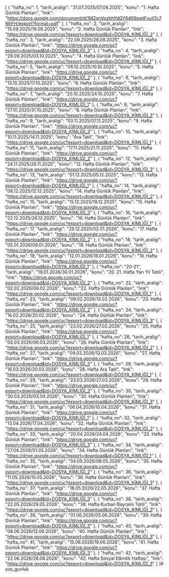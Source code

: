 [
  {
    "hafta_no": 1,
    "tarih_araligi": "31.07.2025/07.08.2025",
    "konu": "1. Hafta Günlük Planları",
    "link": "https://docs.google.com/document/d/1MZqnVozbhYdQY6409awtFvuIiTc7NhFH/export?format=pdf"
  },
  {
    "hafta_no": 2,
    "tarih_araligi": "15.09.2025/19.09.2025",
    "konu": "2. Hafta Günlük Planları",
    "link": "https://drive.google.com/uc?export=download&id=DOSYA_KİMLİĞİ_2"
  },
  {
    "hafta_no": 3,
    "tarih_araligi": "22.09.2025/26.09.2025",
    "konu": "3. Hafta Günlük Planları",
    "link": "https://drive.google.com/uc?export=download&id=DOSYA_KİMLİĞİ_3"
  },
  {
    "hafta_no": 4,
    "tarih_araligi": "29.09.2025/03.10.2025",
    "konu": "4. Hafta Günlük Planları",
    "link": "https://drive.google.com/uc?export=download&id=DOSYA_KİMLİĞİ_1"
  },
  {
    "hafta_no": 5,
    "tarih_araligi": "06.10.2025/10.10.2025",
    "konu": "5. Hafta Günlük Planları",
    "link": "https://drive.google.com/uc?export=download&id=DOSYA_KİMLİĞİ_2"
  },
  {
    "hafta_no": 6,
    "tarih_araligi": "13.10.2025/17.10.2025",
    "konu": "6. Hafta Günlük Planları",
    "link": "https://drive.google.com/uc?export=download&id=DOSYA_KİMLİĞİ_3"
  },
  {
    "hafta_no": 7,
    "tarih_araligi": "20.10.2025/24.10.2025",
    "konu": "7. Hafta Günlük Planları",
    "link": "https://drive.google.com/uc?export=download&id=DOSYA_KİMLİĞİ_1"
  },
  {
    "hafta_no": 8,
    "tarih_araligi": "27.10.2025/31.10.2025",
    "konu": "8. Hafta Günlük Planları",
    "link": "https://drive.google.com/uc?export=download&id=DOSYA_KİMLİĞİ_2"
  },
  {
    "hafta_no": 9,
    "tarih_araligi": "03.11.2025/07.11.2025",
    "konu": "9. Hafta Günlük Planları",
    "link": "https://drive.google.com/uc?export=download&id=DOSYA_KİMLİĞİ_3"
  },
  {
    "hafta_no": 10,
    "tarih_araligi": "10.11.2025/14.11.2025",
    "konu": "Ara Tatil",
    "link": "https://drive.google.com/uc?export=download&id=DOSYA_KİMLİĞİ_1"
  },
  {
    "hafta_no": 11,
    "tarih_araligi": "17.11.2025/21.11.2025",
    "konu": "11. Hafta Günlük Planları",
    "link": "https://drive.google.com/uc?export=download&id=DOSYA_KİMLİĞİ_2"
  },
  {
    "hafta_no": 12,
    "tarih_araligi": "24.11.2025/28.11.2025",
    "konu": "12. Hafta Günlük Planları",
    "link": "https://drive.google.com/uc?export=download&id=DOSYA_KİMLİĞİ_3"
  },
  {
    "hafta_no": 13,
    "tarih_araligi": "01.12.2025/05.12.2025",
    "konu": "13. Hafta Günlük Planları",
    "link": "https://drive.google.com/uc?export=download&id=DOSYA_KİMLİĞİ_1"
  },
  {
    "hafta_no": 14,
    "tarih_araligi": "08.12.2025/12.12.2025",
    "konu": "14. Hafta Günlük Planları",
    "link": "https://drive.google.com/uc?export=download&id=DOSYA_KİMLİĞİ_2"
  },
  {
    "hafta_no": 15,
    "tarih_araligi": "15.12.2025/19.12.2025",
    "konu": "15. Hafta Günlük Planları",
    "link": "https://drive.google.com/uc?export=download&id=DOSYA_KİMLİĞİ_3"
  },
  {
    "hafta_no": 16,
    "tarih_araligi": "22.12.2025/26.12.2025",
    "konu": "16. Hafta Günlük Planları",
    "link": "https://drive.google.com/uc?export=download&id=DOSYA_KİMLİĞİ_1"
  },
  {
    "hafta_no": 17,
    "tarih_araligi": "29.12.2025/02.01.2026",
    "konu": "17. Hafta Günlük Planları",
    "link": "https://drive.google.com/uc?export=download&id=DOSYA_KİMLİĞİ_2"
  },
  {
    "hafta_no": 18,
    "tarih_araligi": "05.01.2026/09.01.2026",
    "konu": "18. Hafta Günlük Planları",
    "link": "https://drive.google.com/uc?export=download&id=DOSYA_KİMLİĞİ_2"
  },
  {
    "hafta_no": 19,
    "tarih_araligi": "12.01.2026/16.01.2026",
    "konu": "19. Hafta Günlük Planları",
    "link": "https://drive.google.com/uc?export=download&id=DOSYA_KİMLİĞİ_1"
  },
  {
    "hafta_no": "20-21",
    "tarih_araligi": "19.01.2026/30.01.2026",
    "konu": "20. 21. Hafta Yarı Yıl Tatili",
    "link": "https://drive.google.com/uc?export=download&id=DOSYA_KİMLİĞİ_2"
  },
  {
    "hafta_no": 22,
    "tarih_araligi": "02.02.2026/06.02.2026",
    "konu": "22. Hafta Günlük Planları",
    "link": "https://drive.google.com/uc?export=download&id=DOSYA_KİMLİĞİ_1"
  },
  {
    "hafta_no": 23,
    "tarih_araligi": "09.02.2026/13.02.2026",
    "konu": "23. Hafta Günlük Planları",
    "link": "https://drive.google.com/uc?export=download&id=DOSYA_KİMLİĞİ_2"
  },
  {
    "hafta_no": 24,
    "tarih_araligi": "16.02.2026/20.02.2026",
    "konu": "24. Hafta Günlük Planları",
    "link": "https://drive.google.com/uc?export=download&id=DOSYA_KİMLİĞİ_3"
  },
  {
    "hafta_no": 25,
    "tarih_araligi": "23.02.2026/27.02.2026",
    "konu": "25. Hafta Günlük Planları",
    "link": "https://drive.google.com/uc?export=download&id=DOSYA_KİMLİĞİ_1"
  },
  {
    "hafta_no": 26,
    "tarih_araligi": "02.03.2026/06.03.2026",
    "konu": "26. Hafta Günlük Planları",
    "link": "https://drive.google.com/uc?export=download&id=DOSYA_KİMLİĞİ_2"
  },
  {
    "hafta_no": 27,
    "tarih_araligi": "09.03.2026/13.03.2026",
    "konu": "27. Hafta Günlük Planları",
    "link": "https://drive.google.com/uc?export=download&id=DOSYA_KİMLİĞİ_3"
  },
  {
    "hafta_no": 28,
    "tarih_araligi": "16.03.2026/20.03.2026",
    "konu": "28. Hafta Ara Tatil",
    "link": "https://drive.google.com/uc?export=download&id=DOSYA_KİMLİĞİ_1"
  },
  {
    "hafta_no": 29,
    "tarih_araligi": "23.03.2026/27.03.2026",
    "konu": "29. Hafta Günlük Planları",
    "link": "https://drive.google.com/uc?export=download&id=DOSYA_KİMLİĞİ_2"
  },
  {
    "hafta_no": 30,
    "tarih_araligi": "30.03.2026/03.04.2026",
    "konu": "30. Hafta Günlük Planları",
    "link": "https://drive.google.com/uc?export=download&id=DOSYA_KİMLİĞİ_3"
  },
  {
    "hafta_no": 31,
    "tarih_araligi": "06.04.2026/10.04.2026",
    "konu": "31. Hafta Günlük Planları",
    "link": "https://drive.google.com/uc?export=download&id=DOSYA_KİMLİĞİ_1"
  },
  {
    "hafta_no": 32,
    "tarih_araligi": "13.04.2026/17.04.2026",
    "konu": "32. Hafta Günlük Planları",
    "link": "https://drive.google.com/uc?export=download&id=DOSYA_KİMLİĞİ_2"
  },
  {
    "hafta_no": 33,
    "tarih_araligi": "20.04.2026/24.04.2026",
    "konu": "33. Hafta Günlük Planları",
    "link": "https://drive.google.com/uc?export=download&id=DOSYA_KİMLİĞİ_3"
  },
  {
    "hafta_no": 34,
    "tarih_araligi": "27.04.2026/01.05.2026",
    "konu": "34. Hafta Günlük Planları",
    "link": "https://drive.google.com/uc?export=download&id=DOSYA_KİMLİĞİ_1"
  },
  {
    "hafta_no": 35,
    "tarih_araligi": "04.05.2026/08.05.2026",
    "konu": "35. Hafta Günlük Planları",
    "link": "https://drive.google.com/uc?export=download&id=DOSYA_KİMLİĞİ_2"
  },
  {
    "hafta_no": 36,
    "tarih_araligi": "11.05.2026/15.05.2026",
    "konu": "36. Hafta Günlük Planları",
    "link": "https://drive.google.com/uc?export=download&id=DOSYA_KİMLİĞİ_3"
  },
  {
    "hafta_no": 37,
    "tarih_araligi": "18.05.2026/22.05.2026",
    "konu": "37. Hafta Günlük Planları",
    "link": "https://drive.google.com/uc?export=download&id=DOSYA_KİMLİĞİ_3"
  },
  {
    "hafta_no": 38,
    "tarih_araligi": "22.05.2026/29.05.2026",
    "konu": "38. Hafta Kurban Bayramı Tatili",
    "link": "https://drive.google.com/uc?export=download&id=DOSYA_KİMLİĞİ_3"
  },
  {
    "hafta_no": 39,
    "tarih_araligi": "01.06.2026/05.06.2026",
    "konu": "39. Hafta Günlük Planları",
    "link": "https://drive.google.com/uc?export=download&id=DOSYA_KİMLİĞİ_3"
  },
  {
    "hafta_no": 40,
    "tarih_araligi": "08.06.2026/12.06.2026",
    "konu": "40. Hafta Günlük Planları",
    "link": "https://drive.google.com/uc?export=download&id=DOSYA_KİMLİĞİ_3"
  },
  {
    "hafta_no": 41,
    "tarih_araligi": "15.06.2026/19.06.2026",
    "konu": "41. Hafta Günlük Planları",
    "link": "https://drive.google.com/uc?export=download&id=DOSYA_KİMLİĞİ_3"
  },
  {
    "hafta_no": 42,
    "tarih_araligi": "22.06.2026/26.06.2026",
    "konu": "42. Hafta Sosyal Etkinlik Haftası",
    "link": "https://drive.google.com/uc?export=download&id=DOSYA_KİMLİĞİ_3"
  }
]# sos_gunluk
